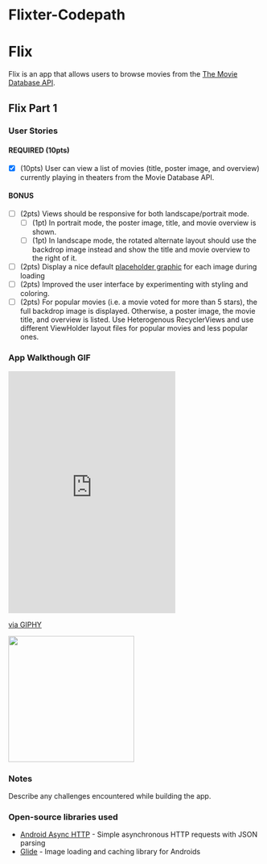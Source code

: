 # Flixter-Codepath
# Flix
Flix is an app that allows users to browse movies from the [The Movie Database API](http://docs.themoviedb.apiary.io/#).

## Flix Part 1

### User Stories

#### REQUIRED (10pts)
- [x] (10pts) User can view a list of movies (title, poster image, and overview) currently playing in theaters from the Movie Database API.

#### BONUS
- [ ] (2pts) Views should be responsive for both landscape/portrait mode.
   - [ ] (1pt) In portrait mode, the poster image, title, and movie overview is shown.
   - [ ] (1pt) In landscape mode, the rotated alternate layout should use the backdrop image instead and show the title and movie overview to the right of it.

- [ ] (2pts) Display a nice default [placeholder graphic](https://guides.codepath.org/android/Displaying-Images-with-the-Glide-Library#advanced-usage) for each image during loading
- [ ] (2pts) Improved the user interface by experimenting with styling and coloring.
- [ ] (2pts) For popular movies (i.e. a movie voted for more than 5 stars), the full backdrop image is displayed. Otherwise, a poster image, the movie title, and overview is listed. Use Heterogenous RecyclerViews and use different ViewHolder layout files for popular movies and less popular ones.

### App Walkthough GIF
<iframe src="https://giphy.com/embed/HL1gbkW8rrMoP0WgvC" width="332" height="480" frameBorder="0" class="giphy-embed" allowFullScreen></iframe><p><a href="https://giphy.com/gifs/HL1gbkW8rrMoP0WgvC">via GIPHY</a></p>
<img src="YOUR_GIF_URL_HERE" width=250><br>

### Notes
Describe any challenges encountered while building the app.

### Open-source libraries used

- [Android Async HTTP](https://github.com/codepath/CPAsyncHttpClient) - Simple asynchronous HTTP requests with JSON parsing
- [Glide](https://github.com/bumptech/glide) - Image loading and caching library for Androids
